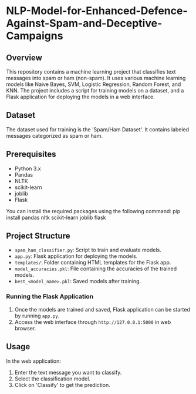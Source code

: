 # NLP-Model-for-Enhanced-Defence-Against-Spam-and-Deceptive-Campaigns
## Overview
This repository contains a machine learning project that classifies text messages into spam or ham (non-spam). It uses various machine learning models like Naive Bayes, SVM, Logistic Regression, Random Forest, and KNN. The project includes a script for training models on a dataset, and a Flask application for deploying the models in a web interface.

## Dataset
The dataset used for training is the 'Spam/Ham Dataset'. It contains labeled messages categorized as spam or ham.

## Prerequisites
- Python 3.x
- Pandas
- NLTK
- scikit-learn
- joblib
- Flask

You can install the required packages using the following command: pip install pandas nltk scikit-learn joblib flask

## Project Structure
- `spam_ham_classifier.py`: Script to train and evaluate models.
- `app.py`: Flask application for deploying the models.
- `templates/`: Folder containing HTML templates for the Flask app.
- `model_accuracies.pkl`: File containing the accuracies of the trained models.
- `best_<model_name>.pkl`: Saved models after training.

### Running the Flask Application
1. Once the models are trained and saved, Flask application can be started by running `app.py`.
2. Access the web interface through `http://127.0.0.1:5000` in web browser.

## Usage
In the web application:
1. Enter the text message you want to classify.
2. Select the classification model.
3. Click on 'Classify' to get the prediction.


